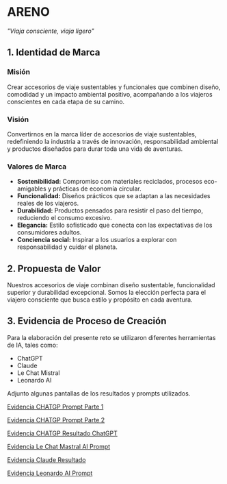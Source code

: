 # ARENO  
*"Viaja consciente, viaja ligero"*  

## 1. Identidad de Marca  

### **Misión**  
Crear accesorios de viaje sustentables y funcionales que combinen diseño, comodidad y un impacto ambiental positivo, acompañando a los viajeros conscientes en cada etapa de su camino.  

### **Visión**  
Convertirnos en la marca líder de accesorios de viaje sustentables, redefiniendo la industria a través de innovación, responsabilidad ambiental y productos diseñados para durar toda una vida de aventuras.  

### **Valores de Marca**  
- **Sostenibilidad:** Compromiso con materiales reciclados, procesos eco-amigables y prácticas de economía circular.  
- **Funcionalidad:** Diseños prácticos que se adaptan a las necesidades reales de los viajeros.  
- **Durabilidad:** Productos pensados para resistir el paso del tiempo, reduciendo el consumo excesivo.  
- **Elegancia:** Estilo sofisticado que conecta con las expectativas de los consumidores adultos.  
- **Conciencia social:** Inspirar a los usuarios a explorar con responsabilidad y cuidar el planeta.  

## 2. Propuesta de Valor  

Nuestros accesorios de viaje combinan diseño sustentable, funcionalidad superior y durabilidad excepcional. Somos la elección perfecta para el viajero consciente que busca estilo y propósito en cada aventura.  

## 3. Evidencia de Proceso de Creación  

Para la elaboración del presente reto se utilizaron diferentes herramientas de IA, tales como:  
- ChatGPT  
- Claude  
- Le Chat Mistral  
- Leonardo AI  

Adjunto algunas pantallas de los resultados y prompts utilizados.  

[Evidencia CHATGP Prompt Parte 1](https://github.com/amvasquezl25/Areno/blob/main/ArenoEvidencia1AI.png?raw=true)

[Evidencia CHATGP Prompt Parte 2](https://github.com/amvasquezl25/Areno/blob/main/ArenoEvidencia2AI.png?raw=true)

[Evidencia CHATGP Resultado ChatGPT](https://github.com/amvasquezl25/Areno/blob/main/ArenoEvidencia4AI.png)

[Evidencia Le Chat Mastral AI Prompt](https://github.com/amvasquezl25/Areno/blob/main/ArenoEvidencia5AI.png?raw=true)

[Evidencia Claude Resultado](https://github.com/amvasquezl25/Areno/blob/main/ArenoEvidencia6AI.png?raw=true)

[Evidencia Leonardo AI Prompt](https://github.com/amvasquezl25/Areno/blob/main/ArenoEvidencia7AI.png?raw=true)

